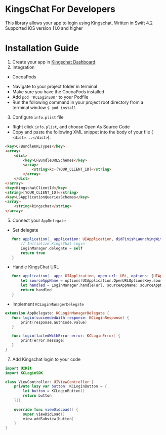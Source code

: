 # KingsChat For Developers
This library allows your app to login using Kingschat.
Written in Swift 4.2
Supported iOS version 11.0 and higher

# Installation Guide

 1. Create your app in [Kingschat Dashboard](https://developer.kingsch.at/)
 2. Integration
 * CocoaPods
 - Navigate to your project folder in terminal
 - Make sure you have the CocoaPods installed 
 - Add `pod 'KCLoginSDK'` to your Podfile
 - Run the following command in your project root directory from a terminal window
 `$ pod install`

 3. Configure `info.plist` file
 * Right click `info.plist`, and choose Open As Source Code
 * Copy and paste the following XML snippet into the body of your file ( `<dict>...</dict>`).
```html
<key>CFBundleURLTypes</key>
<array>
	<dict>
		<key>CFBundleURLSchemes</key>
		<array>
			<string>kc-[YOUR_CLIENT_ID]</string>
		</array>
	</dict>
</array>
<key>KingschatClientId</key>
<string>[YOUR_CLIENT_ID]</string>
<key>LSApplicationQueriesSchemes</key>
<array>
	<string>kingschat</string>
</array>
```
 5. Connect your `AppDelegate`
 * Set delegate
 ```swift
    func application(_ application: UIApplication, didFinishLaunchingWithOptions launchOptions: [UIApplication.LaunchOptionsKey: Any]?) -> Bool {
        // Initialize KingsChat login
        LoginManager.delegate = self
        return true
    }
 ```
 * Handle KingsChat URL
 ```swift
    func application(_ app: UIApplication, open url: URL, options: [UIApplication.OpenURLOptionsKey: Any] = [:]) -> Bool {
        let sourceAppName = options[UIApplication.OpenURLOptionsKey.sourceApplication] as? String
        let handled = LoginManager.handle(url, sourceAppName: sourceAppName)
        return handled
    }
 ```
 * Implement `KCLoginManagerDelegate` 
 ```swift
extension AppDelegate: KCLoginManagerDelegate {
    func login(succeededWith response: KCLoginResponse) {
        print(response.authCode.value)
    }

    func login(failedWithError error: KCLoginError) {
        print(error.message)
    }
}
 ```

 
 7. Add Kingschat login to your code
```swift 
import UIKit
import KCLoginSDK

class ViewController: UIViewController {
	private lazy var button: KCLoginButton = {
		let button = KCLoginButton()
		return button
	}()
	
	override func viewDidLoad() {
		super.viewDidLoad()
		view.addSubview(button)
	}
}
```

